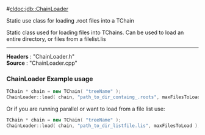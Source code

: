 #<cldoc:jdb::ChainLoader>

Static use class for loading .root files into a TChain

Static class used for loading files into TChains.
Can be used to load an entire directory, or files from a filelist.lis

---

**Headers** : "ChainLoader.h"   
**Source** : "ChainLoader.cpp"


### ChainLoader Example usage

``` cpp
TChain * chain = new TChain( "treeName" );
ChainLoader::load( chain, "path_to_dir_containg_.roots", maxFilesToLoad );
```

Or if you are running parallel or want to load from a file list use:

``` cpp
TChain * chain = new TChain( "treeName" );
ChainLoader::load( chain, "path_to_dir_listfile.lis", maxFilesToLoad );
```